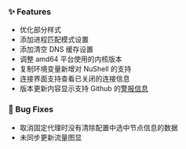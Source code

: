 ### ✨ Features

- 优化部分样式
- 添加进程匹配模式设置
- 添加清空 DNS 缓存设置
- 调整 amd64 平台使用的内核版本
- 复制环境变量新增对 NuShell 的支持
- 连接界面支持查看已关闭的连接信息
- 版本更新内容显示支持 Github 的[警报信息](https://docs.github.com/zh/contributing/style-guide-and-content-model/style-guide#alerts)

### 🐛 Bug Fixes

- 取消固定代理时没有清除配置中选中节点信息的数据
- 未同步更新流量图显

